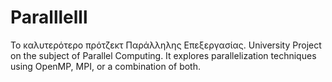 # Paralllelll
Το καλυτερότερο πρότζεκτ Παράλληλης Επεξεργασίας.
University Project on the subject of Parallel Computing. It explores parallelization techniques using OpenMP, MPI, or a combination of both.
